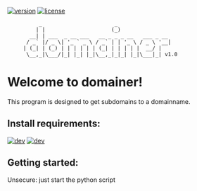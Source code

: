[![version](https://img.shields.io/badge/Version-1.0-blue)](#)
[![license](https://img.shields.io/badge/License-GPLv3-yellow)](#)

```
          _                       _                 
         | |                     (_)               
       __| | ___  _ __ ___   __ _ _ _ __   ___ _ __
      / _` |/ _ \| '_ ` _ \ / _` | | '_ \ / _ \ '__|
     | (_| | (_) | | | | | | (_| | | | | |  __/ |
      \__,_|\___/|_| |_| |_|\__,_|_|_| |_|\___|_| v1.0
```

# Welcome to domainer!

This program is designed to get subdomains to a domainname.

## Install requirements:
[![dev](https://img.shields.io/badge/Python-3.10.10-green)](#)
[![dev](https://img.shields.io/badge/Docker-20.10.23-green)](#)

## Getting started:
Unsecure: just start the python script
